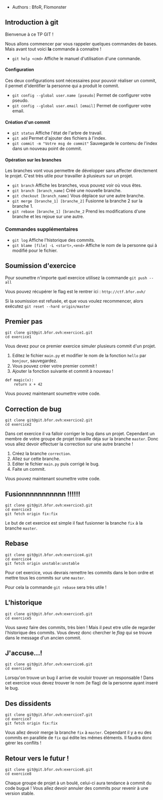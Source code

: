 * Authors : BfoR, Flomonster

## Introduction à git

Bienvenue à ce TP GIT !

Nous allons commencer par vous rappeler quelques commandes de bases.
Mais avant tout voici **la** commande à connaitre !

* ```git help <cmd>``` Affiche le manuel d'utilisation d'une commande.

#### Configuration

Ces deux configurations sont nécessaires pour pouvoir réaliser un commit, 
il permet d'identifier la personne qui a produit le commit.

* ```git config --global user.name [pseudo]``` Permet de configurer votre pseudo.
* ```git config --global user.email [email]``` Permet de configurer votre email.

#### Création d'un commit

* ```git status``` Affiche l'état de l'arbre de travail.
* ```git add``` Permet d'ajouter des fichiers à l'index.
* ```git commit -m "Votre msg de commit"``` Sauvegarde le contenu de l'index dans un nouveau point de commit.

#### Opération sur les branches

Les branches vont vous permettre de développer sans affecter directement le projet. 
C'est très utile pour travailler à plusieurs sur un projet.

* ```git branch``` Affiche les branches, vous pouvez voir où vous êtes.
* ```git branch [branch_name]``` Créé une nouvelle branche.
* ```git checkout [branch_name]``` Vous déplace sur une autre branche. 
* ```git merge [branche_1] [branche_2]``` Fusionne la branche 2 sur la branche 1.
* ```git rebase [branche_1] [branche_2``` Prend les modifications d'une branche et les rejoue sur une autre. 

### Commandes supplémentaires

* ```git log``` Affiche l'historique des commits.
* ```git blame [file] -L <start>,<end>``` Affiche le nom de la personne qui à modifié pour le fichier. 

## Soumission d'exercice

Pour soumettre n'importe quel exercice utilisez la commande `git push --all`

Vous pouvez récupérer le flag est le rentrer ici : `http://ctf.bfor.ovh/`

Si la soumission est refusée, et que vous voulez recommencer, alors exécutez `git reset --hard origin/master`

## Premier pas

```
git clone git@git.bfor.ovh:exercice1.git
cd exercice1
```

Vous devez pour ce premier exercice simuler plusieurs commit d'un projet.

1. Editez le fichier `main.py` et modifier le nom de la fonction `hello` par `bonjour`, sauvegardez.
2. Vous pouvez créer votre premier commit !
3. Ajouter la fonction suivante et commit à nouveau !

```
def magic(x):
	return x + 42
```

Vous pouvez maintenant soumettre votre code.

## Correction de bug

```
git clone git@git.bfor.ovh:exercice2.git 
cd exercice2
```

Dans cet exercice il va falloir corriger le bug dans un projet.
Cependant un membre de votre groupe de projet travaille déja sur la branche `master`.
Donc vous allez devoir effectuer la correction sur une autre branche !

1. Créez la branche `correction`.
2. Allez sur cette branche.
3. Editer le fichier `main.py` puis corrigé le bug.
4. Faite un commit.

Vous pouvez maintenant soumettre votre code.

## Fusionnnnnnnnnnn !!!!!!

```
git clone git@git.bfor.ovh:exercice3.git
cd exercice3
git fetch origin fix:fix
```

Le but de cet exercice est simple il faut fusionner la branche `fix` à la branche `master`.

## Rebase

```
git clone git@git.bfor.ovh:exercice4.git
cd exercice4
git fetch origin unstable:unstable
```

Pour cet exercice, vous devrais remettre les commits dans le bon ordre et
mettre tous les commits sur une `master`.

Pour cela la commande `git rebase` sera très utile !

## L'historique

```
git clone git@git.bfor.ovh:exercice5.git
cd exercice5
```

Vous savez faire des commits, très bien ! Mais il peut etre utile de regarder l'historique des commits.
Vous devez donc chercher le *flag* qui se trouve dans le message d'un ancien commit.

## J'accuse…!

```
git clone git@git.bfor.ovh:exercice6.git
cd exercice6
```

Lorsqu'on trouve un bug il arrive de vouloir trouver un responsable !
Dans cet exercice vous devez trouver le nom (le flag) de la personne ayant inseré le bug.

## Des dissidents

```
git clone git@git.bfor.ovh:exercice7.git
cd exercice7
git fetch origin fix:fix
```

Vous allez devoir merge la branche `fix` à `master`. 
Cependant il y a eu des commits en parallèle de `fix` qui édite les mêmes éléments.
Il faudra donc gérer les conflits !

## Retour vers le futur !

```
git clone git@git.bfor.ovh:exercice8.git
cd exercice8
```

Chaque groupe de projet à un boulé, celui-ci aura tendance à commit du code bugué !
Vous allez devoir annuler des commits pour revenir à une version stable.
